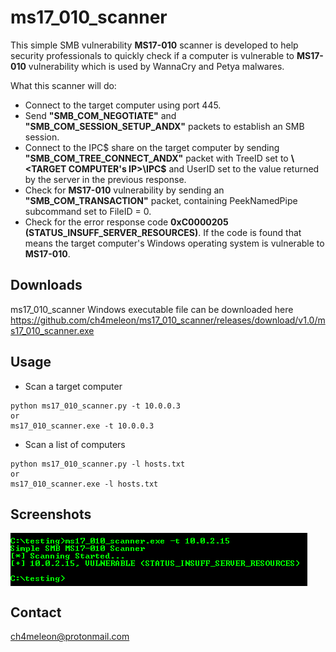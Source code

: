 # ms17_010_scanner

This simple SMB vulnerability __MS17-010__ scanner is developed to help security professionals to quickly check if a computer is vulnerable
to __MS17-010__ vulnerability which is used by WannaCry and Petya malwares.

What this scanner will do:
* Connect to the target computer using port 445.
* Send __"SMB_COM_NEGOTIATE"__ and __"SMB_COM_SESSION_SETUP_ANDX"__ packets to establish an SMB session.
* Connect to the IPC$ share on the target computer by sending __"SMB_COM_TREE_CONNECT_ANDX"__ packet with TreeID set
to __\\<TARGET COMPUTER's IP>\IPC$__ and UserID set to the value returned by the server in the previous response.
* Check for __MS17-010__ vulnerability by sending an __"SMB_COM_TRANSACTION"__ packet, containing PeekNamedPipe subcommand set to FileID = 0.
* Check for the error response code __0xC0000205 (STATUS_INSUFF_SERVER_RESOURCES)__. If the code is found that means the target computer's Windows operating system is vulnerable to __MS17-010__.

## Downloads
ms17_010_scanner Windows executable file can be downloaded here
https://github.com/ch4meleon/ms17_010_scanner/releases/download/v1.0/ms17_010_scanner.exe

## Usage
* Scan a target computer
```
python ms17_010_scanner.py -t 10.0.0.3
or
ms17_010_scanner.exe -t 10.0.0.3
```

* Scan a list of computers
```
python ms17_010_scanner.py -l hosts.txt
or
ms17_010_scanner.exe -l hosts.txt
```

## Screenshots
<img align="center" src="./1.PNG" alt="Screenshot #1" />

## Contact
ch4meleon@protonmail.com
